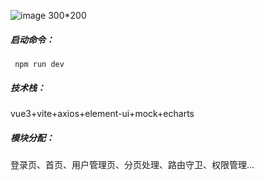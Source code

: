 
![image 300*200](https://user-images.githubusercontent.com/100066215/211803814-8749fc01-432f-407c-ac98-56e09ff64d1a.png)
##### 启动命令：
`` npm run dev``
##### 技术栈：
vue3+vite+axios+element-ui+mock+echarts
##### 模块分配：
登录页、首页、用户管理页、分页处理、路由守卫、权限管理...
